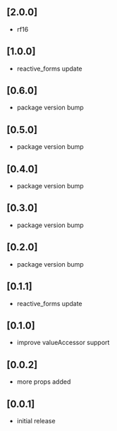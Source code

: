 ## [2.0.0]

* rf16

## [1.0.0]

* reactive_forms update

## [0.6.0]

* package version bump

## [0.5.0]

* package version bump

## [0.4.0]

* package version bump

## [0.3.0]

* package version bump

## [0.2.0]

* package version bump

## [0.1.1]

* reactive_forms update

## [0.1.0]

* improve valueAccessor support

## [0.0.2]

* more props added

## [0.0.1]

* initial release
